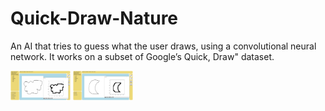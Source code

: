 # Quick-Draw-Nature

An AI that tries to guess what the user draws, using a convolutional neural network.
It works on a subset of Google’s Quick, Draw" dataset.



<img src="https://github.com/ArmaghanSarvar/Quick-Draw-Nature/blob/master/images/Cloud-1024x501.png" width=96/>


<img src="https://github.com/ArmaghanSarvar/Quick-Draw-Nature/blob/master/images/Moon.png" width=96 />

